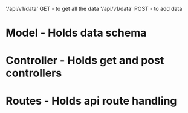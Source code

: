 '/api/v1/data' GET - to get all the data
'/api/v1/data' POST - to add data

# Model - Holds data schema

# Controller - Holds get and post controllers

# Routes - Holds api route handling
